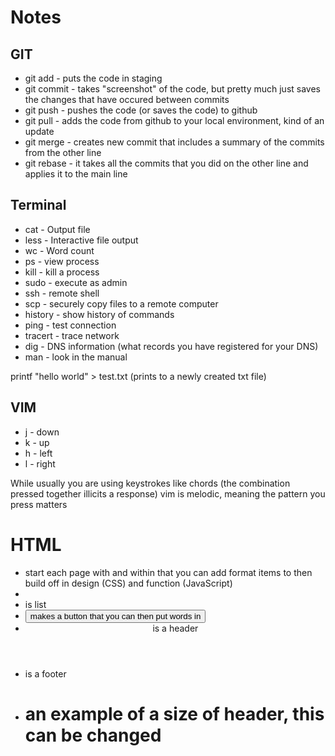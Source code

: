 # Notes


## GIT
- git add - puts the code in staging 
- git commit - takes "screenshot"  of the code, but pretty much just saves the changes that have occured between commits 
- git push - pushes the code (or saves the code) to github 
- git pull - adds the code from github to your local environment, kind of an update 
- git merge - creates new commit that includes a summary of the commits from the other line 
- git rebase - it takes all the commits that you did on the other line and applies it to the main line 

## Terminal 
- cat - Output file
- less - Interactive file output
- wc - Word count
- ps - view process
- kill - kill a process
- sudo - execute as admin 
- ssh - remote shell 
- scp - securely copy files to a remote computer
- history - show history of commands
- ping - test connection 
- tracert - trace network 
- dig - DNS information (what records you have registered for your DNS)
- man - look in the manual 

printf "hello world" > test.txt (prints to a newly created txt file)

## VIM
- j - down
- k - up
- h - left
- l - right

While usually you are using keystrokes like chords (the combination pressed together illicits a response) vim is melodic, meaning the pattern you press matters 

# HTML
- start each page with <html> and within that you can add format items to then build off in design (CSS) and function (JavaScript)
- <li> is list
- <button> makes a button that you can then put words in 
- <header> is a header
- <footer> is a footer
- <h1> an example of a size of header, this can be changed 

